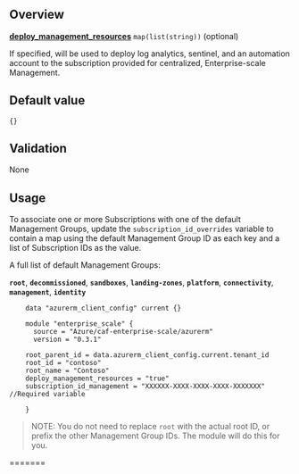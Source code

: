 
## Overview

[**deploy_management_resources**](#overview) `map(list(string))` (optional)

If specified, will be used to deploy log analytics, sentinel, and an automation account to the subscription provided for centralized, Enterprise-scale Management.

## Default value

`{}`

## Validation

None

## Usage

To associate one or more Subscriptions with one of the default Management Groups, update the `subscription_id_overrides` variable to contain a map using the default Management Group ID as each key and a list of Subscription IDs as the value.

A full list of default Management Groups:

**`root`**, **`decommissioned`**, **`sandboxes`**, **`landing-zones`**, **`platform`**, **`connectivity`**, **`management`**, **`identity`**

```hcl
    data "azurerm_client_config" current {}

    module "enterprise_scale" {
      source = "Azure/caf-enterprise-scale/azurerm"
      version = "0.3.1"

    root_parent_id = data.azurerm_client_config.current.tenant_id
    root_id = "contoso" 
    root_name = "Contoso"
    deploy_management_resources = "true" 
    subscription_id_management = "XXXXXX-XXXX-XXXX-XXXX-XXXXXXX" //Required variable
    
    }
```

> NOTE: You do not need to replace `root` with the actual root ID, or prefix the other Management Group IDs. The module will do this for you.

[//]: # "************************"
[//]: # "INSERT LINK LABELS BELOW"
[//]: # "************************"
[this_page]: # "Link for the current page."
=======


